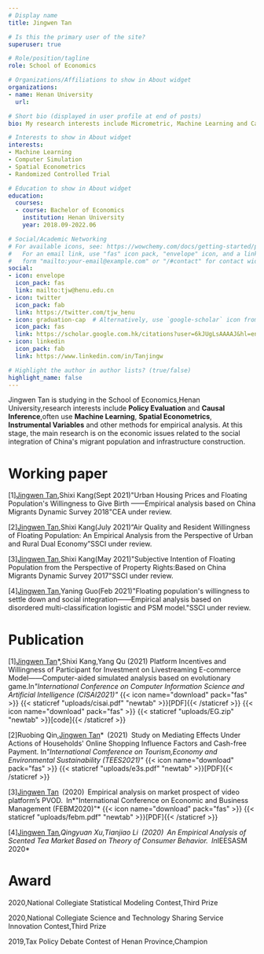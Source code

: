 ```yaml
---
# Display name
title: Jingwen Tan

# Is this the primary user of the site?
superuser: true

# Role/position/tagline
role: School of Economics

# Organizations/Affiliations to show in About widget
organizations:
- name: Henan University
  url: 

# Short bio (displayed in user profile at end of posts)
bio: My research interests include Micrometric, Machine Learning and Causal Inference

# Interests to show in About widget
interests:
- Machine Learning
- Computer Simulation
- Spatial Econometrics
- Randomized Controlled Trial

# Education to show in About widget
education:
  courses:
  - course: Bachelor of Economics
    institution: Henan University
    year: 2018.09-2022.06

# Social/Academic Networking
# For available icons, see: https://wowchemy.com/docs/getting-started/page-builder/#icons
#   For an email link, use "fas" icon pack, "envelope" icon, and a link in the
#   form "mailto:your-email@example.com" or "/#contact" for contact widget.
social:
- icon: envelope
  icon_pack: fas
  link: mailto:tjw@henu.edu.cn
- icon: twitter
  icon_pack: fab
  link: https://twitter.com/tjw_henu
- icon: graduation-cap  # Alternatively, use `google-scholar` icon from `ai` icon pack
  icon_pack: fas
  link: https://scholar.google.com.hk/citations?user=6kJUgLsAAAAJ&hl=en
- icon: linkedin
  icon_pack: fab
  link: https://www.linkedin.com/in/Tanjingw

# Highlight the author in author lists? (true/false)
highlight_name: false
---
```


Jingwen Tan is studying in the School of Economics,Henan University,research interests include <b>Policy Evaluation</b> and <b>Causal Inference</b>,often use <b>Machine Learning</b>, <b>Spatial Econometrics</b>, <b>Instrumental Variables</b> and other methods for empirical analysis. At this stage, the main research is on the economic issues related to the social integration of China's migrant population and infrastructure construction.



<h1>Working paper</h1>

[1]<u>Jingwen Tan</u>,Shixi Kang(Sept 2021)"Urban Housing Prices and Floating Population's Willingness to Give Birth
——Empirical analysis based on China Migrants Dynamic Survey 2018"CEA under review.

[2]<u>Jingwen Tan</u>,Shixi Kang(July 2021)“Air Quality and Resident Willingness of Floating Population: An Empirical Analysis from the Perspective of Urban and Rural Dual Economy”SSCI under review.

[3]<u>Jingwen Tan</u>,Shixi Kang(May 2021)"Subjective Intention of Floating Population from the Perspective of Property Rights:Based on China Migrants Dynamic Survey 2017"SSCI under review.

[4]<u>Jingwen Tan</u>,Yaning Guo(Feb 2021)"Floating population's willingness to settle down and social integration——Empirical analysis based on disordered multi-classification logistic and PSM model."SSCI under review.


<h1>Publication</h1>

[1]<u>Jingwen Tan</u>*,Shixi Kang,Yang Qu (2021) Platform Incentives and Willingness of Participant for Investment on Livestreaming E-commerce Model——Computer-aided simulated analysis based on evolutionary game.In<i>"International Conference on Computer Information Science and Artificial Intelligence (CISAI2021)"</i>
{{< icon name="download" pack="fas" >}} {{< staticref "uploads/cisai.pdf" "newtab" >}}[PDF]{{< /staticref >}}
{{< icon name="download" pack="fas" >}} {{< staticref "uploads/EG.zip" "newtab" >}}[code]{{< /staticref >}}

[2]Ruobing Qin,<u>Jingwen Tan</u>* (2021) Study on Mediating Effects Under Actions of Households' Online Shopping Influence Factors and Cash-free Payment. In<i>"International Comference on Tourism,Economy and Environmental Sustainability (TEES2021)"</i>
{{< icon name="download" pack="fas" >}} {{< staticref "uploads/e3s.pdf" "newtab" >}}[PDF]{{< /staticref >}}

[3]<u>Jingwen Tan</u> (2020) Empirical analysis on market prospect of video platform’s PVOD. In*"International Conference on Economic and Business Management (FEBM2020)"*
{{< icon name="download" pack="fas" >}} {{< staticref "uploads/febm.pdf" "newtab" >}}[PDF]{{< /staticref >}}

[4]<u>Jingwen Tan</u>*,Qingyuan Xu,Tianjiao Li (2020) An Empirical Analysis of Scented Tea Market Based on Theory of Consumer Behavior. In*IEESASM 2020*



<h1>Award</h1>

2020,National Collegiate Statistical Modeling Contest,Third Prize

2020,National Collegiate Science and Technology Sharing Service Innovation Contest,Third Prize

2019,Tax Policy Debate Contest of Henan Province,Champion

